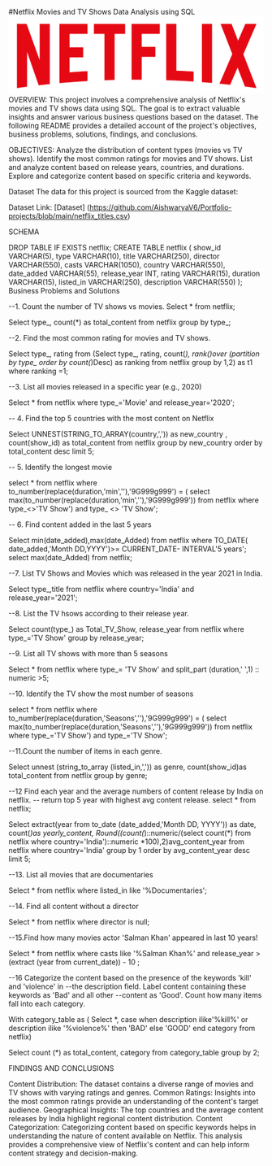 #Netflix Movies and TV Shows Data Analysis using SQL 
![Netflix Logo](https://github.com/AishwaryaV6/Portfolio-projects/blob/main/logo.png)
OVERVIEW: 
This project involves a comprehensive analysis of Netflix's movies and TV shows data using SQL. The goal is to extract valuable insights and answer various business questions based on the dataset. The following README provides a detailed account of the project's objectives, business problems, solutions, findings, and conclusions.

OBJECTIVES:
Analyze the distribution of content types (movies vs TV shows).
Identify the most common ratings for movies and TV shows.
List and analyze content based on release years, countries, and durations.
Explore and categorize content based on specific criteria and keywords.

Dataset
The data for this project is sourced from the Kaggle dataset:

Dataset Link: [Dataset] (https://github.com/AishwaryaV6/Portfolio-projects/blob/main/netflix_titles.csv)

SCHEMA


DROP TABLE IF EXISTS netflix;
CREATE TABLE netflix
(
    show_id      VARCHAR(5),
    type         VARCHAR(10),
    title        VARCHAR(250),
    director     VARCHAR(550),
    casts        VARCHAR(1050),
    country      VARCHAR(550),
    date_added   VARCHAR(55),
    release_year INT,
    rating       VARCHAR(15),
    duration     VARCHAR(15),
    listed_in    VARCHAR(250),
    description  VARCHAR(550)
);
Business Problems and Solutions

--1. Count the number of TV shows vs movies.
Select 
*
from 
netflix;

Select 
type_,
count(*) as total_content
from netflix
group by 
type_;

--2. Find the most common rating for movies and TV shows.

Select 
type_,
rating
from
(Select type_,
rating,
count(*),
rank()over (partition by type_ order by count(*)Desc) as ranking
from netflix
group by 1,2)
as t1
where ranking =1;

--3. List all movies released in a specific year (e.g., 2020)

Select * from netflix
where type_='Movie' 
and release_year='2020';


-- 4. Find the top 5 countries with the most content on Netflix

Select UNNEST(STRING_TO_ARRAY(country,',')) as new_country ,
count(show_id) as total_content 
from 
netflix 
group by new_country
order by total_content desc
limit  5;

-- 5. Identify the longest movie

select * from netflix 
where to_number(replace(duration,'min',''),'9G999g999') = (
select max(to_number(replace(duration,'min',''),'9G999g999')) from netflix where type_<>'TV Show')
and type_ <> 'TV Show';


-- 6. Find content added in the last 5 years

Select min(date_added),max(date_Added) from netflix
where TO_DATE( date_added,'Month DD,YYYY')>= CURRENT_DATE- INTERVAL'5 years';
select max(date_Added) from netflix;

--7. List TV Shows and Movies which was released in the year 2021 in India.

Select type_,title
from netflix
where country='India' 
and release_year='2021';

--8. List the  TV hsows according to their release year.

Select count(type_) as Total_TV_Show, release_year
from netflix
where type_='TV Show'
group by release_year;



--9. List all TV shows with more than 5 seasons

Select *
from netflix 
where type_= 'TV Show'
and split_part (duration,' ',1) :: numeric >5;


--10. Identify the TV show the most number of seasons 

select * from netflix 
where to_number(replace(duration,'Seasons',''),'9G999g999') = (
select max(to_number(replace(duration,'Seasons',''),'9G999g999')) from netflix where type_='TV Show')
and type_='TV Show';

--11.Count the number of items in each genre.

Select unnest (string_to_array (listed_in,',')) as genre,
count(show_id)as total_content
from netflix 
group by genre;



--12 Find each year and the average numbers of content release by India on netflix. 
-- return top 5 year with highest avg content release.
select * from netflix;

Select
extract(year from to_date (date_added,'Month DD, YYYY')) as date,
count(*)as yearly_content,
Round((count(*)::numeric/(select count(*) from netflix where country='India')::numeric *100),2)avg_content_year
from netflix
where country='India'
group by 1
order by avg_content_year
desc
limit 5;

--13. List all movies that are documentaries

Select * from netflix where 
listed_in like '%Documentaries';

--14. Find all content without a director

Select * from netflix where 
director is null;



--15.Find how many movies actor 'Salman Khan' appeared in last 10 years!


Select * 
from netflix 
where 
casts like '%Salman Khan%'
and 
release_year > (extract (year from current_date)) -  10 ;



--16 Categorize the content based on the presence of the keywords 'kill' and 'violence' in 
--the description field. Label content containing these keywords as 'Bad' and all other 
--content as 'Good'. Count how many items fall into each category.

With category_table 
as 
(
Select *,
case when   description ilike'%kill%' or description ilike '%violence%'
then 'BAD'
else 
'GOOD'
end category
from netflix) 

Select 
count (*) as total_content,
category
from category_table 
group by 2;


FINDINGS AND CONCLUSIONS 

Content Distribution: The dataset contains a diverse range of movies and TV shows with varying ratings and genres.
Common Ratings: Insights into the most common ratings provide an understanding of the content's target audience.
Geographical Insights: The top countries and the average content releases by India highlight regional content distribution.
Content Categorization: Categorizing content based on specific keywords helps in understanding the nature of content available on Netflix.
This analysis provides a comprehensive view of Netflix's content and can help inform content strategy and decision-making.

